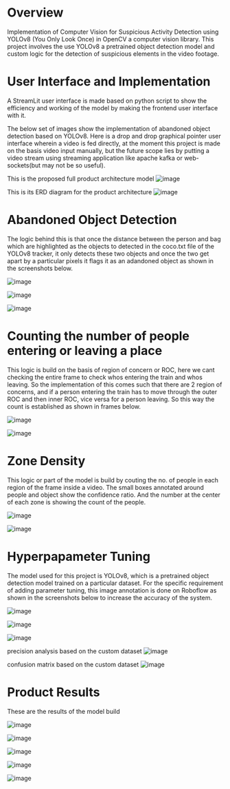 # Overview 
Implementation of Computer Vision for Suspicious Activity Detection using YOLOv8 (You Only Look Once) in  OpenCV a computer vision library. This project involves the use YOLOv8 a pretrained object detection model and custom logic for the detection of suspicious elements in the video footage.

# User Interface and Implementation
A StreamLit user interface is made based on python script to show the efficiency and working of the model by making the frontend user interface with it.

The below set of images show the implementation of abandoned object detection based on YOLOv8. Here is a drop and drop graphical pointer user interface wherein a video is fed directly, at the moment this project is made on the basis video input manually, but the future scope lies by putting a video stream using streaming application like apache kafka or web-sockets(but may not be so useful).

This is the proposed full product architecture model
![image](https://github.com/AdityaDighe/YOLO-v8-Suspicious-Activity-Detection/assets/98305705/a28f0958-acad-49e9-8830-bbd2535bca21)

This is its ERD diagram for the product architecture
![image](https://github.com/AdityaDighe/YOLO-v8-Suspicious-Activity-Detection/assets/98305705/7b2016e6-5bd7-49b6-8f0a-2eef5f596a94)

# Abandoned Object Detection
The logic behind this is that once the distance between the person and bag which are highlighted as the objects to detected in the coco.txt file of the YOLOv8 tracker, it only detects these two objects and once the two get apart by a particular pixels it flags it as an adandoned object as shown in the screenshots below.

![image](https://github.com/AdityaDighe/YOLO-v8-Suspicious-Activity-Detection/assets/98305705/dd7c6916-5202-4ef3-85bb-d2103fae178f)

![image](https://github.com/AdityaDighe/YOLO-v8-Suspicious-Activity-Detection/assets/98305705/e06ef032-d8d6-4f6b-9aa8-839b56360943)

![image](https://github.com/AdityaDighe/YOLO-v8-Suspicious-Activity-Detection/assets/98305705/77cd4dba-8104-42f4-9331-48d5ee854ae3)

# Counting the number of people entering or leaving a place
This logic is build on the basis of region of concern or ROC, here we cant checking the entire frame to check whos entering the train and whos leaving. So the implementation of this comes such that there are 2 region of concerns, and if a person entering the train has to move through the outer ROC and then inner ROC, vice versa for a person leaving. So this way the count is established as shown in frames below.

![image](https://github.com/AdityaDighe/YOLO-v8-Suspicious-Activity-Detection/assets/98305705/3cd92310-4b81-4f5b-b560-6ca3e1fa654f)

![image](https://github.com/AdityaDighe/YOLO-v8-Suspicious-Activity-Detection/assets/98305705/6b3c40e3-04c9-4430-a59f-6a4efcdf49ee)

# Zone Density
This logic or part of the model is build by couting the no. of people in each region of the frame inside a video. The small boxes annotated around people and object show the confidence ratio. And the number at the center of each zone is showing the count of the people.

![image](https://github.com/AdityaDighe/YOLO-v8-Suspicious-Activity-Detection/assets/98305705/75e672c8-2a1b-489b-a4ad-6dec22636bc7)

![image](https://github.com/AdityaDighe/YOLO-v8-Suspicious-Activity-Detection/assets/98305705/298245d6-dbb8-4ff8-b032-cbf84e51ce89)

# Hyperpapameter Tuning
The model used for this project is YOLOv8, which is a pretrained object detection model trained on a particular dataset. For the specific requirement of adding parameter tuning, this image annotation is done on Roboflow as shown in the screenshots below to increase the accuracy of the system.

![image](https://github.com/AdityaDighe/YOLO-v8-Suspicious-Activity-Detection/assets/98305705/9a78adff-de58-45a6-90ee-bef54b84aa16)

![image](https://github.com/AdityaDighe/YOLO-v8-Suspicious-Activity-Detection/assets/98305705/d0cd6410-d666-47fc-9568-be404093f42a)

![image](https://github.com/AdityaDighe/YOLO-v8-Suspicious-Activity-Detection/assets/98305705/65e78df0-1b79-4ef9-940a-152dcf7e0dc8)

precision analysis based on the custom dataset
![image](https://github.com/AdityaDighe/YOLO-v8-Suspicious-Activity-Detection/assets/98305705/6ca82901-00f1-4849-b796-447891f0e712)

confusion matrix based on the custom dataset
![image](https://github.com/AdityaDighe/YOLO-v8-Suspicious-Activity-Detection/assets/98305705/e2073a0b-e69d-41b6-b0f1-84c8b38131ef)

# Product Results
These are the results of the model build

![image](https://github.com/AdityaDighe/YOLO-v8-Suspicious-Activity-Detection/assets/98305705/721fa70b-5a63-41d4-9fdb-cd35d24876b0)

![image](https://github.com/AdityaDighe/YOLO-v8-Suspicious-Activity-Detection/assets/98305705/6a11e113-f073-4496-8451-9d5a51992f99)

![image](https://github.com/AdityaDighe/YOLO-v8-Suspicious-Activity-Detection/assets/98305705/d880cd99-a684-424a-89ab-c0eea5a9e999)

![image](https://github.com/AdityaDighe/YOLO-v8-Suspicious-Activity-Detection/assets/98305705/423fc008-c551-41c1-a674-a665ec398651)

![image](https://github.com/AdityaDighe/YOLO-v8-Suspicious-Activity-Detection/assets/98305705/32af20df-1f55-41cc-aa74-d049f6a52b2a)



